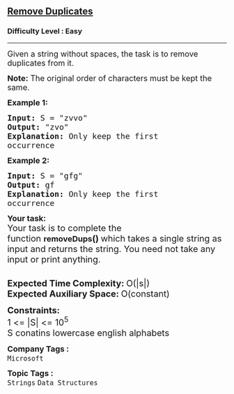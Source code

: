 <h2><a href="https://practice.geeksforgeeks.org/problems/remove-duplicates3034/1?page=6&difficulty[]=0&sortBy=submissions">Remove Duplicates</a></h2><h3>Difficulty Level : Easy</h3><hr><div class="problems_problem_content__Xm_eO"><p><span style="font-size:18px">Given a string without spaces, the task is to remove duplicates from it. </span></p>

<p><span style="font-size:18px"><strong>Note:</strong> The original order of characters must be kept the same.&nbsp;</span></p>

<p><span style="font-size:18px"><strong>Example 1:</strong></span></p>

<pre><span style="font-size:18px"><strong>Input: </strong>S = "zvvo"
<strong>Output: </strong>"zvo"
<strong>Explanation: </strong>Only keep the first
occurrence</span></pre>

<p><span style="font-size:18px"><strong>Example 2:</strong></span></p>

<pre><span style="font-size:18px"><strong>Input: </strong>S = "gfg"
<strong>Output: </strong>gf
<strong>Explanation: </strong>Only keep the first
occurrence</span></pre>

<p><strong><span style="font-size:18px">Your task:</span></strong><br>
<span style="font-size:20px">Your task is to complete the function&nbsp;</span><strong><span style="font-size:18px">removeDups</span></strong><span style="font-size:20px"><strong>()&nbsp;</strong>which takes a single string as input and returns the string. You need not take any input or print anything.</span><br>
&nbsp;</p>

<p><span style="font-size:20px"><strong>Expected Time Complexity:&nbsp;</strong>O(|s|)<br>
<strong>Expected Auxiliary Space:&nbsp;</strong>O(constant)</span></p>

<p><span style="font-size:20px"><strong>Constraints:</strong><br>
1 &lt;= |S| &lt;= 10<sup>5</sup><br>
S conatins lowercase english alphabets</span></p>
</div><p><span style=font-size:18px><strong>Company Tags : </strong><br><code>Microsoft</code>&nbsp;<br><p><span style=font-size:18px><strong>Topic Tags : </strong><br><code>Strings</code>&nbsp;<code>Data Structures</code>&nbsp;